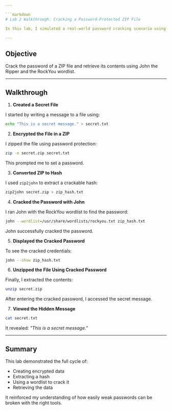 ```yaml
---

```markdown
# Lab 2 Walkthrough: Cracking a Password-Protected ZIP File

In this lab, I simulated a real-world password cracking scenario using a ZIP archive and John the Ripper.

---
```


## Objective

Crack the password of a ZIP file and retrieve its contents using John the Ripper and the RockYou wordlist.

---

## Walkthrough

1. **Created a Secret File**

I started by writing a message to a file using:

```bash
echo "This is a secret message." > secret.txt
```

2. **Encrypted the File in a ZIP**

I zipped the file using password protection:

```bash
zip -e secret.zip secret.txt
```

This prompted me to set a password.

3. **Converted ZIP to Hash**

I used `zip2john` to extract a crackable hash:

```bash
zip2john secret.zip > zip_hash.txt
```

4. **Cracked the Password with John**

I ran John with the RockYou wordlist to find the password:

```bash
john --wordlist=/usr/share/wordlists/rockyou.txt zip_hash.txt
```

John successfully cracked the password.

5. **Displayed the Cracked Password**

To see the cracked credentials:

```bash
john --show zip_hash.txt
```

6. **Unzipped the File Using Cracked Password**

Finally, I extracted the contents:

```bash
unzip secret.zip
```

After entering the cracked password, I accessed the secret message.

7. **Viewed the Hidden Message**

```bash
cat secret.txt
```

It revealed: _"This is a secret message."_

---

## Summary

This lab demonstrated the full cycle of:

- Creating encrypted data
- Extracting a hash
- Using a wordlist to crack it
- Retrieving the data

It reinforced my understanding of how easily weak passwords can be broken with the right tools.

```
